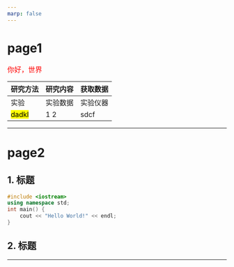 ```yaml
---
marp: false
---
```

# page1
<font color="red" face="宋体" size=3>你好，世界</font>

研究方法|研究内容|获取数据
--------|-------------|-----
|实验|实验数据|实验仪器|
<mark>dadkl</mark> |1   2|sdcf




---
# page2
## 1. 标题
```cpp
#include <iostream>
using namespace std;
int main() {
    cout << "Hello World!" << endl;
}
```
## 2. 标题



---